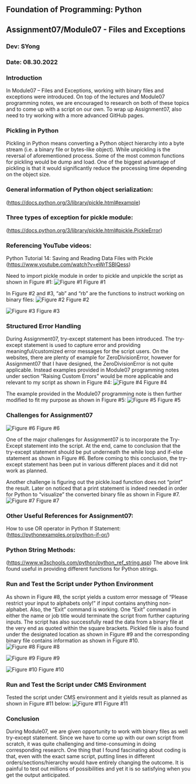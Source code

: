 ## Foundation of Programming: Python
## Assignment07/Module07 - Files and Exceptions
### Dev: SYong
### Date: 08.30.2022

### Introduction
In Module07 – Files and Exceptions, working with binary files and exceptions were introduced. On top of the lectures and Module07 programming notes,  we are encouraged to research on both of these topics and to come up with a script on our own. To wrap up Assignment07, also need to try working with a more advanced GitHub pages. 


### Pickling in Python
Pickling in Python means converting a Python object hierarchy into a byte stream (i.e. a binary file or bytes-like object). While unpickling is the reversal of aforementioned process. 
Some of the most common functions for pickling would be dump and load. 
One of the biggest advantage of pickling is that it would significantly reduce the processing time depending on the object size. 


### General information of Python object serialization:  
(https://docs.python.org/3/library/pickle.html#example)

### Three types of exception for pickle module: 
(https://docs.python.org/3/library/pickle.html#pickle.PickleError)

### Referencing YouTube videos: 
Python Tutorial 14: Saving and Reading Data Files with Pickle
(https://www.youtube.com/watch?v=eWrTSBIQess)

Need to import pickle module in order to pickle and unpickle the script as shown in Figure #1: 
![Figure #1](https://user-images.githubusercontent.com/110863399/187561431-f8f9aa2b-76c2-480f-8aba-7f2e82317fd7.png)
Figure #1

In Figure #2 and #3, “ab” and “rb” are the functions to instruct working on binary files: 
![Figure #2](https://user-images.githubusercontent.com/110863399/187561469-9f72d52f-dadf-47b7-934f-e61c7a97b110.png)
Figure #2

![Figure #3](https://user-images.githubusercontent.com/110863399/187561482-5fb68150-e5dc-43b8-b020-7dcc2af34ae7.png)
Figure #3

### Structured Error Handling
During Assignment07, try-except statement has been introduced. The try-except statement is used to capture error and providing meaningful/customized error messages for the script users. 
On the websites, there are plenty of example for ZeroDivisionError, however for Assignment07 that I have designed, the ZeroDivisionError is not quite applicable. Instead examples provided in Module07 programming notes under section “Raising Custom Errors” would be more applicable and relevant to my script as shown in Figure #4: 
![Figure #4](https://user-images.githubusercontent.com/110863399/187561510-3e170cc2-5b9d-46c0-965c-e34896a9058f.png)
Figure #4

The example provided in the Module07 programming note is then further modified to fit my purpose as shown in Figure #5: 
![Figure #5](https://user-images.githubusercontent.com/110863399/187561528-0746e051-c86b-4bfb-9ad0-472e26070d07.png)
Figure #5

### Challenges for Assignment07
![Figure #6](https://user-images.githubusercontent.com/110863399/187561549-59318087-65be-4b52-a3bc-c0d1e55632f5.png)
Figure #6

One of the major challenges for Assignment07 is to incorporate the Try-Except statement into the script. At the end, came to conclusion that the try-except statement should be put underneath the while loop and if-else statement as shown in Figure #6. Before coming to this conclusion, the try-except statement has been put in various different places and it did not work as planned. 

Another challenge is figuring out the pickle.load function does not “print” the result. Later on noticed that a print statement is indeed needed in order for Python to “visualize” the converted binary file as shown in Figure #7. 
![Figure #7](https://user-images.githubusercontent.com/110863399/187561560-3bfdcb43-281a-4cc6-9894-1ec0caaede61.png)
Figure #7

### Other Useful References for Assignment07: 
How to use OR operator in Python If Statement: 
(https://pythonexamples.org/python-if-or/)

### Python String Methods: 
(https://www.w3schools.com/python/python_ref_string.asp)
The above link found useful in providing different functions for Python strings. 

### Run and Test the Script under Python Environment
As shown in Figure #8, the script yields a custom error message of “Please restrict your input to alphabets only!” if input contains anything non-alphabet. 
Also, the “Exit” command is working. One “Exit” command in either the name or job title would terminate the script from further capturing inputs. 
The script has also successfully read the data from a binary file at the very end as quoted within the square brackets. 
Pickled file is also found under the designated location as shown in Figure #9 and the corresponding binary file contains information as shown in Figure #10.  
![Figure #8](https://user-images.githubusercontent.com/110863399/187561675-8237a994-b387-4376-9c49-2dd4a41ef86f.png)
Figure #8

![Figure #9](https://user-images.githubusercontent.com/110863399/187561680-88f36ec1-e585-4123-a0e0-804c31d2d4d3.png)
Figure #9

![Figure #10](https://user-images.githubusercontent.com/110863399/187561689-15b4a592-ea50-433a-97b0-0b83944d0f0e.png)
Figure #10

### Run and Test the Script under CMS Environment
Tested the script under CMS environment and it yields result as planned as shown in Figure #11 below: 
![Figure #11](https://user-images.githubusercontent.com/110863399/187561697-96274e45-f0e5-47d3-b1e9-57f93dbdb156.png)
Figure #11

### Conclusion
During Module07, we are given opportunity to work with binary files as well try-except statement. Since we have to come up with our own script from scratch, it was quite challenging and time-consuming in doing corresponding research. 
One thing that I found fascinating about coding is that, even with the exact same script, putting lines in different orders/sections/hierarchy would have entirely changing the outcome. It is painful to test out millions of possibilities and yet it is so satisfying when you get the output anticipated. 



